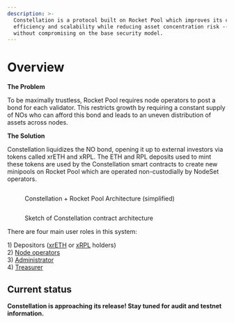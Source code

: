 ```yaml
---
description: >-
  Constellation is a protocol built on Rocket Pool which improves its capital
  efficiency and scalability while reducing asset concentration risk -- all
  without compromising on the base security model.
---
```


# Overview

**The Problem**

To be maximally trustless, Rocket Pool requires node operators to post a bond for each validator. This restricts growth by requiring a constant supply of NOs who can afford this bond and leads to an uneven distribution of assets across nodes.

**The Solution**

Constellation liquidizes the NO bond, opening it up to external investors via tokens called xrETH and xRPL. The ETH and RPL deposits used to mint these tokens are used by the Constellation smart contracts to create new minipools on Rocket Pool which are operated non-custodially by NodeSet operators.

<figure><img src="../.gitbook/assets/image (2) (1).png" alt=""><figcaption><p>Constellation + Rocket Pool Architecture (simplified)</p></figcaption></figure>

<figure><img src="../.gitbook/assets/image (1).png" alt=""><figcaption><p>Sketch of Constellation contract architecture</p></figcaption></figure>

There are four main user roles in this system:

1\) Depositors ([xrETH](xreth.md) or [xRPL](xrpl.md) holders)\
2\) [Node operators](node-operators.md)\
3\) [Administrator](administrator.md)\
4\) [Treasurer](treasurer.md)

## Current status <a href="#d4ac" id="d4ac"></a>

**Constellation is approaching its release! Stay tuned for audit and testnet information.**
